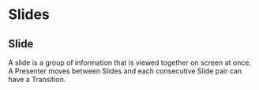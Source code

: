 # Slides

## Slide

A slide is a group of information that is viewed together on screen at once. A Presenter moves between Slides and each consecutive Slide pair can have a Transition.
